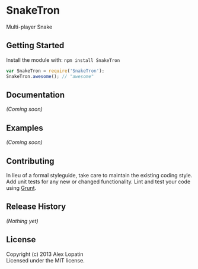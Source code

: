 # SnakeTron

Multi-player Snake

## Getting Started
Install the module with: `npm install SnakeTron`

```javascript
var SnakeTron = require('SnakeTron');
SnakeTron.awesome(); // "awesome"
```

## Documentation
_(Coming soon)_

## Examples
_(Coming soon)_

## Contributing
In lieu of a formal styleguide, take care to maintain the existing coding style. Add unit tests for any new or changed functionality. Lint and test your code using [Grunt](http://gruntjs.com/).

## Release History
_(Nothing yet)_

## License
Copyright (c) 2013 Alex Lopatin  
Licensed under the MIT license.
